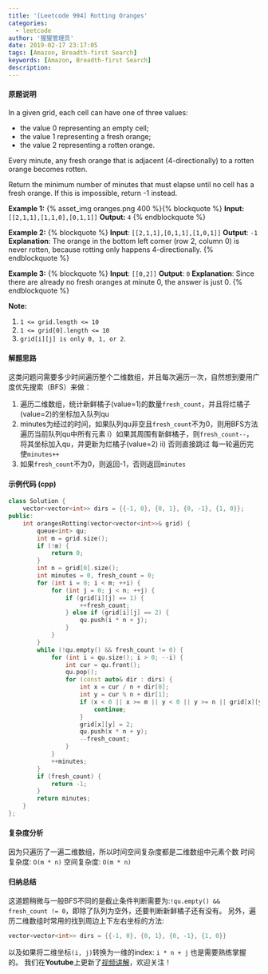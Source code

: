 ```yaml
---
title: '[Leetcode 994] Rotting Oranges'
categories:
  - leetcode
author: '猩猩管理员'
date: 2019-02-17 23:17:05
tags: [Amazon, Breadth-first Search]
keywords: [Amazon, Breadth-first Search]
description: 
---
```

#### 原题说明
In a given grid, each cell can have one of three values:
- the value 0 representing an empty cell;
- the value 1 representing a fresh orange;
- the value 2 representing a rotten orange.

Every minute, any fresh orange that is adjacent (4-directionally) to a rotten orange becomes rotten.

Return the minimum number of minutes that must elapse until no cell has a fresh orange.  If this is impossible, return -1 instead.

 
**Example 1:**
{% asset_img oranges.png 400 %}{% blockquote %}
**Input:** `[[2,1,1],[1,1,0],[0,1,1]]`
**Output:** `4`
{% endblockquote %}

**Example 2:**
{% blockquote %}
**Input**: `[[2,1,1],[0,1,1],[1,0,1]]`
**Output**: `-1`
**Explanation**:  The orange in the bottom left corner (row 2, column 0) is never rotten, because rotting only happens 4-directionally.
{% endblockquote %}

**Example 3:**
{% blockquote %}
**Input**: `[[0,2]]`
**Output**: `0`
**Explanation**:  Since there are already no fresh oranges at minute 0, the answer is just 0.
{% endblockquote %}

**Note:**
1. `1 <= grid.length <= 10`
2. `1 <= grid[0].length <= 10`
3. `grid[i][j] is only 0, 1, or 2`.
<!-- more -->

#### 解题思路
这类问题问需要多少时间遍历整个二维数组，并且每次遍历一次，自然想到要用广度优先搜索（BFS）来做：
1. 遍历二维数组，统计新鲜橘子(value=1)的数量`fresh_count`，并且将烂橘子(value=2)的坐标加入队列qu
2. minutes为经过的时间，如果队列qu非空且`fresh_count`不为0，则用BFS方法遍历当前队列qu中所有元素
    i）如果其周围有新鲜橘子，则`fresh_count--`，将其坐标加入qu，并更新为烂橘子(value=2)
    ii) 否则直接跳过
   每一轮遍历完使`minutes++`
3. 如果`fresh_count`不为0，则返回-1，否则返回`minutes`

#### 示例代码 (cpp)
```cpp
class Solution {
    vector<vector<int>> dirs = {{-1, 0}, {0, 1}, {0, -1}, {1, 0}};
public:
    int orangesRotting(vector<vector<int>>& grid) {
        queue<int> qu;
        int m = grid.size();
        if (!m) {
            return 0;
        }
        int n = grid[0].size();
        int minutes = 0, fresh_count = 0;
        for (int i = 0; i < m; ++i) {
            for (int j = 0; j < n; ++j) {
                if (grid[i][j] == 1) {
                    ++fresh_count;
                } else if (grid[i][j] == 2) {
                    qu.push(i * n + j);
                }
            }
        }
        while (!qu.empty() && fresh_count != 0) {
            for (int i = qu.size(); i > 0; --i) {
                int cur = qu.front();
                qu.pop();
                for (const auto& dir : dirs) {
                    int x = cur / n + dir[0];
                    int y = cur % n + dir[1];
                    if (x < 0 || x >= m || y < 0 || y >= n || grid[x][y] != 1) {
                        continue;
                    }
                    grid[x][y] = 2;
                    qu.push(x * n + y);
                    --fresh_count;
                }
            }
            ++minutes;
        }
        if (fresh_count) {
            return -1;
        }
        return minutes;
    }
};
```

#### 复杂度分析
因为只遍历了一遍二维数组，所以时间空间复杂度都是二维数组中元素个数
时间复杂度: `O(m * n)`
空间复杂度: `O(m * n)`

#### 归纳总结
这道题稍微与一般BFS不同的是截止条件判断需要为:`!qu.empty() && fresh_count != 0`，即除了队列为空外，还要判断新鲜橘子还有没有。
另外，遍历二维数组时常用的找到周边上下左右坐标的方法:
```cpp
vector<vector<int>> dirs = {{-1, 0}, {0, 1}, {0, -1}, {1, 0}}
```
以及如果将二维坐标`(i, j)`转换为一维的index: `i * n + j` 也是需要熟练掌握的。
我们在**Youtube**上更新了[视频讲解](https://youtu.be/GSc-F_jlYWk)，欢迎关注！
